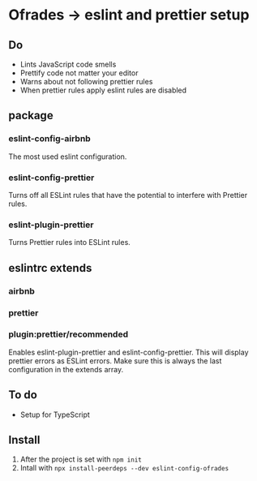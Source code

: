 # Ofrades -> eslint and prettier setup

## Do
  - Lints JavaScript code smells
  - Prettify code not matter your editor
  - Warns about not following prettier rules
  - When prettier rules apply eslint rules are disabled

## package
### eslint-config-airbnb
The most used eslint configuration.

### eslint-config-prettier
Turns off all ESLint rules that have the potential to interfere with Prettier rules.

### eslint-plugin-prettier
Turns Prettier rules into ESLint rules.

## eslintrc extends
### airbnb
### prettier

### plugin:prettier/recommended
Enables eslint-plugin-prettier and eslint-config-prettier. This will display prettier errors as ESLint errors.
Make sure this is always the last configuration in the extends array.

## To do
  - Setup for TypeScript

## Install
  1. After the project is set with `npm init` 
  2. Intall with `npx install-peerdeps --dev eslint-config-ofrades`

